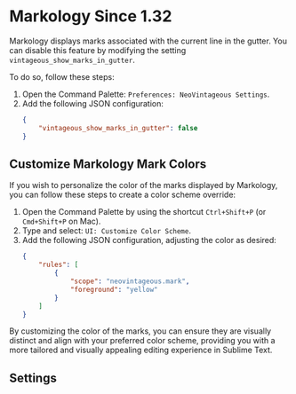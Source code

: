 # Markology <Badge type="info">Since 1.32</Badge>

Markology displays marks associated with the current line in the gutter. You can disable this feature by modifying the setting `vintageous_show_marks_in_gutter`.

To do so, follow these steps:

1. Open the Command Palette: `Preferences: NeoVintageous Settings`.
1. Add the following JSON configuration:
   ```json
   {
       "vintageous_show_marks_in_gutter": false
   }
   ```

## Customize Markology Mark Colors

If you wish to personalize the color of the marks displayed by Markology, you can follow these steps to create a color scheme override:

1. Open the Command Palette by using the shortcut `Ctrl+Shift+P` (or `Cmd+Shift+P` on Mac).
1. Type and select: `UI: Customize Color Scheme`.
1. Add the following JSON configuration, adjusting the color as desired:
   ```json
   {
       "rules": [
           {
               "scope": "neovintageous.mark",
               "foreground": "yellow"
           }
       ]
   }
   ```

By customizing the color of the marks, you can ensure they are visually distinct and align with your preferred color scheme, providing you with a more tailored and visually appealing editing experience in Sublime Text.

## Settings

<!--@include:@/reusables/settings/markology.md-->
